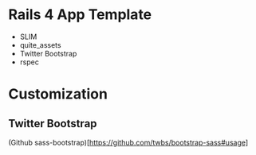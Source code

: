 # Rails 4 App Template

* SLIM
* quite\_assets
* Twitter Bootstrap
* rspec

# Customization

## Twitter Bootstrap

(Github sass-bootstrap)[https://github.com/twbs/bootstrap-sass#usage]
